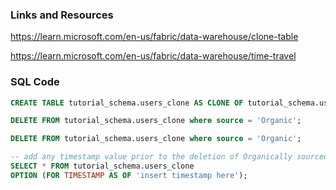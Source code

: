 ### Links and Resources
https://learn.microsoft.com/en-us/fabric/data-warehouse/clone-table

https://learn.microsoft.com/en-us/fabric/data-warehouse/time-travel

### SQL Code
```sql
CREATE TABLE tutorial_schema.users_clone AS CLONE OF tutorial_schema.users;
```

```sql
DELETE FROM tutorial_schema.users_clone where source = 'Organic';
```

```sql
DELETE FROM tutorial_schema.users_clone where source = 'Organic';
```

```sql
-- add any timestamp value prior to the deletion of Organically sourced users but after table creation
SELECT * FROM tutorial_schema.users_clone 
OPTION (FOR TIMESTAMP AS OF 'insert timestamp here');
```